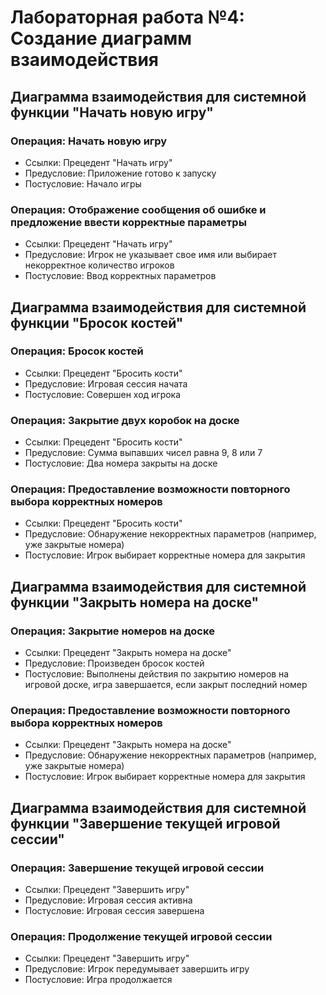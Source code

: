# Лабораторная работа №4: Создание диаграмм взаимодействия

## Диаграмма взаимодействия для системной функции "Начать новую игру"

### Операция: Начать новую игру
- Ссылки: Прецедент "Начать игру"
- Предусловие: Приложение готово к запуску
- Постусловие: Начало игры

### Операция: Отображение сообщения об ошибке и предложение ввести корректные параметры
- Ссылки: Прецедент "Начать игру"
- Предусловие: Игрок не указывает свое имя или выбирает некорректное количество игроков
- Постусловие: Ввод корректных параметров

## Диаграмма взаимодействия для системной функции "Бросок костей"

### Операция: Бросок костей
- Ссылки: Прецедент "Бросить кости"
- Предусловие: Игровая сессия начата
- Постусловие: Совершен ход игрока

### Операция: Закрытие двух коробок на доске
- Ссылки: Прецедент "Бросить кости"
- Предусловие: Сумма выпавших чисел равна 9, 8 или 7
- Постусловие: Два номера закрыты на доске

### Операция: Предоставление возможности повторного выбора корректных номеров
- Ссылки: Прецедент "Бросить кости"
- Предусловие: Обнаружение некорректных параметров (например, уже закрытые номера)
- Постусловие: Игрок выбирает корректные номера для закрытия

## Диаграмма взаимодействия для системной функции "Закрыть номера на доске"

### Операция: Закрытие номеров на доске
- Ссылки: Прецедент "Закрыть номера на доске"
- Предусловие: Произведен бросок костей
- Постусловие: Выполнены действия по закрытию номеров на игровой доске, игра завершается, если закрыт последний номер

### Операция: Предоставление возможности повторного выбора корректных номеров
- Ссылки: Прецедент "Закрыть номера на доске"
- Предусловие: Обнаружение некорректных параметров (например, уже закрытые номера)
- Постусловие: Игрок выбирает корректные номера для закрытия

## Диаграмма взаимодействия для системной функции "Завершение текущей игровой сессии"

### Операция: Завершение текущей игровой сессии
- Ссылки: Прецедент "Завершить игру"
- Предусловие: Игровая сессия активна
- Постусловие: Игровая сессия завершена

### Операция: Продолжение текущей игровой сессии
- Ссылки: Прецедент "Завершить игру"
- Предусловие: Игрок передумывает завершить игру
- Постусловие: Игра продолжается

